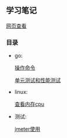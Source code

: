 ## 学习笔记
[网页查看](https://xiaomeng79.github.io/learning_notes/)
### 目录

- go:

   [操作命令](./go/命令.md)
   
   [单元测试和性能测试](./go/测试.md)
   
   
- linux:

   [查看内存cpu](./linux/内存cpu.md)
   

- 测试:
 
   [jmeter使用](./测试/jmeter使用.md)